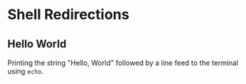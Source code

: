 # Shell Redirections

## Hello World
Printing the string "Hello, World" followed by a line feed to the terminal using `echo`.
